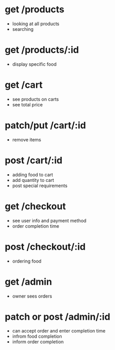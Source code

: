 
# get         /products
  * looking at all products
  * searching

# get         /products/:id 
  * display specific food





# get         /cart
  * see products on carts
  * see total price

# patch/put   /cart/:id
  * remove items
  

# post   /cart/:id
  * adding food to cart
  * add quantity to cart
  * post special requirements




<!-- # get  /login -->
  <!-- * display login form -->
<!-- # post /login/:id -->
  <!-- * user can login -->
<!-- # post /logout -->

<!-- # get /user (? or user/:id?)  -->
  <!-- * see order history -->


# get /checkout
  * see user info and payment method 
  * order completion time
# post /checkout/:id
  * ordering food



# get /admin
  * owner sees orders

# patch or post /admin/:id 
  * can accept order and enter completion time
  * infrom food completion
  * inform order completion
